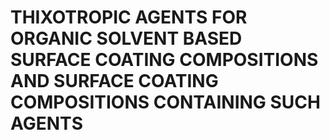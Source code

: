 # THIXOTROPIC AGENTS FOR ORGANIC SOLVENT BASED SURFACE COATING COMPOSITIONS AND SURFACE COATING COMPOSITIONS CONTAINING SUCH AGENTS